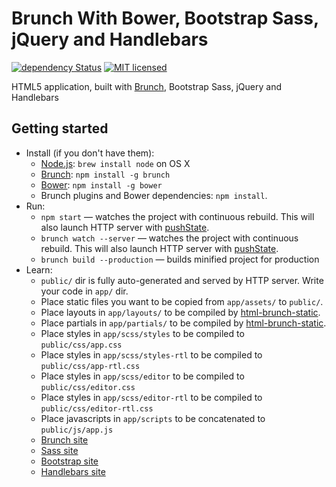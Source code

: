 # Brunch With Bower, Bootstrap Sass, jQuery and Handlebars

[![dependency Status](https://david-dm.org/hyyan/brunch-with-pedro/status.svg)](https://david-dm.org/hyyan/brunch-with-pedro#info=dependencies)
[![MIT licensed](https://img.shields.io/badge/license-MIT-blue.svg)](https://github.com/hyyan/brunch-with-pedro/blob/master/LICENSE)

HTML5 application, built with [Brunch](http://brunch.io), Bootstrap Sass, jQuery and Handlebars

## Getting started
* Install (if you don't have them):
    * [Node.js](http://nodejs.org): `brew install node` on OS X
    * [Brunch](http://brunch.io): `npm install -g brunch`
    * [Bower](http://bower.io): `npm install -g bower`
    * Brunch plugins and Bower dependencies: `npm install`.
* Run:
    * `npm start`             — watches the project with continuous rebuild. This will also launch HTTP server with [pushState](https://developer.mozilla.org/en-US/docs/Web/Guide/API/DOM/Manipulating_the_browser_history).
    * `brunch watch --server` — watches the project with continuous rebuild. This will also launch HTTP server with [pushState](https://developer.mozilla.org/en-US/docs/Web/Guide/API/DOM/Manipulating_the_browser_history).
    * `brunch build --production` — builds minified project for production
* Learn:
    * `public/` dir is fully auto-generated and served by HTTP server.  Write your code in `app/` dir.
    * Place static files you want to be copied from `app/assets/` to `public/`.
    * Place layouts in `app/layouts/` to be compiled by [html-brunch-static](https://github.com/bmatcuk/html-brunch-static).
    * Place partials in `app/partials/` to be compiled by [html-brunch-static](https://github.com/bmatcuk/html-brunch-static).
    * Place styles in `app/scss/styles` to be compiled to `public/css/app.css`
    * Place styles in `app/scss/styles-rtl` to be compiled to `public/css/app-rtl.css`
    * Place styles in `app/scss/editor` to be compiled to `public/css/editor.css`
    * Place styles in `app/scss/editor-rtl` to be compiled to `public/css/editor-rtl.css`
    * Place javascripts in `app/scripts` to be concatenated to `public/js/app.js`
    * [Brunch site](http://brunch.io)
    * [Sass site](http://sass-lang.com)
    * [Bootstrap site](http://getbootstrap.com)
    * [Handlebars site](http://handlebarsjs.com)


